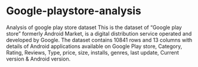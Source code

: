 # Google-playstore-analysis
Analysis of google play store dataset
This is the dataset of “Google play store” formerly Android Market, is a digital distribution service operated and developed by Google. The dataset contains 10841 rows and 13 columns with details of Android applications available on Google Play store, Category, Rating, Reviews, Type, price, size, installs, genres, last update, Current version & Android version.

